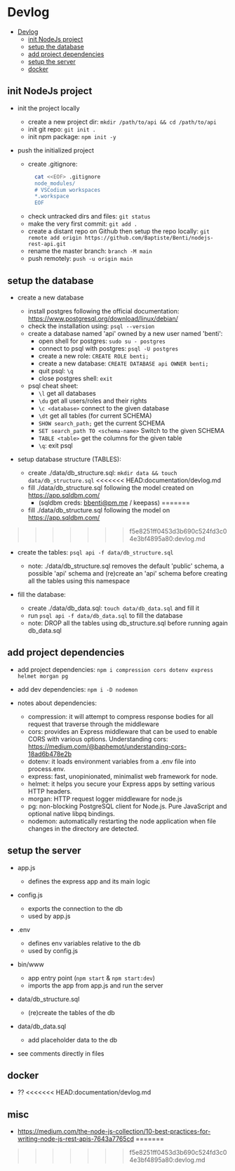 # Devlog

<!-- TOC -->

- [Devlog](#devlog)
  - [init NodeJs project](#init-nodejs-project)
  - [setup the database](#setup-the-database)
  - [add project dependencies](#add-project-dependencies)
  - [setup the server](#setup-the-server)
  - [docker](#docker)

<!-- /TOC -->

## init NodeJs project

- init the project locally
  - create a new project dir: `mkdir /path/to/api && cd /path/to/api`
  - init git repo: `git init .`
  - init npm package: `npm init -y`

- push the initialized project
  - create .gitignore:
    ```bash
      cat <<EOF> .gitignore
      node_modules/
      # VSCodium workspaces
      *.workspace
      EOF
    ```
  - check untracked dirs and files: `git status`
  - make the very first commit: `git add .`
  - create a distant repo on Github then setup the repo locally: `git remote add origin https://github.com/Baptiste/Benti/nodejs-rest-api.git`
  - rename the master branch: `branch -M main`
  - push remotely: `push -u origin main`

## setup the database

- create a new database
  - install postgres following the official documentation: https://www.postgresql.org/download/linux/debian/
  - check the installation using: `psql --version`
  - create a database named 'api' owned by a new user named 'benti':
    - open shell for postgres: `sudo su - postgres`
    - connect to psql with postgres: `psql -U postgres`
    - create a new role: `CREATE ROLE benti;`
    - create a new database: `CREATE DATABASE api OWNER benti;`
    - quit psql: `\q`
    - close postgres shell: `exit`
  - psql cheat sheet:
    - `\l` get all databases
    - `\du` get all users/roles and their rights
    - `\c <database>` connect to the given database
    - `\dt` get all tables (for current SCHEMA)
    - `SHOW search_path;` get the current SCHEMA
    - `SET search_path TO <schema-name>` Switch to the given SCHEMA
    - `TABLE <table>` get the columns for the given table
    - `\q`: exit psql

- setup database structure (TABLES):
  - create ./data/db_structure.sql: `mkdir data && touch data/db_structure.sql`
<<<<<<< HEAD:documentation/devlog.md
  - fill ./data/db_structure.sql following the model created on https://app.sqldbm.com/
    - (sqldbm creds: bbenti@pm.me / keepass)
=======
  - fill ./data/db_structure.sql following the model on https://app.sqldbm.com/
>>>>>>> f5e8251ff0453d3b690c524fd3c04e3bf4895a80:devlog.md
  - create the tables: `psql api -f data/db_structure.sql`
    - note: ./data/db_structure.sql removes the default 'public' schema, a possible 'api' schema and (re)create an 'api' schema before creating all the tables using this namespace

- fill the database:
  - create ./data/db_data.sql: `touch data/db_data.sql` and fill it
  - run `psql api -f data/db_data.sql` to fill the database
  - note: DROP all the tables using db_structure.sql before running again db_data.sql

## add project dependencies

- add project dependencies: `npm i compression cors dotenv express helmet morgan pg`
- add dev dependencies: `npm i -D nodemon`

- notes about dependencies:
  - compression: it will attempt to compress response bodies for all request that traverse through the middleware
  - cors: provides an Express middleware that can be used to enable CORS with various options. Understanding cors: https://medium.com/@baphemot/understanding-cors-18ad6b478e2b
  - dotenv: it loads environment variables from a .env file into process.env.
  - express: fast, unopinionated, minimalist web framework for node.
  - helmet: it helps you secure your Express apps by setting various HTTP headers.
  - morgan: HTTP request logger middleware for node.js
  - pg: non-blocking PostgreSQL client for Node.js. Pure JavaScript and optional native libpq bindings.
  - nodemon: automatically restarting the node application when file changes in the directory are detected.

## setup the server

- app.js
  - defines the express app and its main logic
- config.js
  - exports the connection to the db
  - used by app.js
- .env
  - defines env variables relative to the db
  - used by config.js
- bin/www
  - app entry point (`npm start` & `npm start:dev`)
  - imports the app from app.js and run the server
- data/db_structure.sql
  - (re)create the tables of the db
- data/db_data.sql
  - add placeholder data to the db

- see comments directly in files

## docker

- ??
<<<<<<< HEAD:documentation/devlog.md

## misc

- https://medium.com/the-node-js-collection/10-best-practices-for-writing-node-js-rest-apis-7643a7765cd
=======
>>>>>>> f5e8251ff0453d3b690c524fd3c04e3bf4895a80:devlog.md
